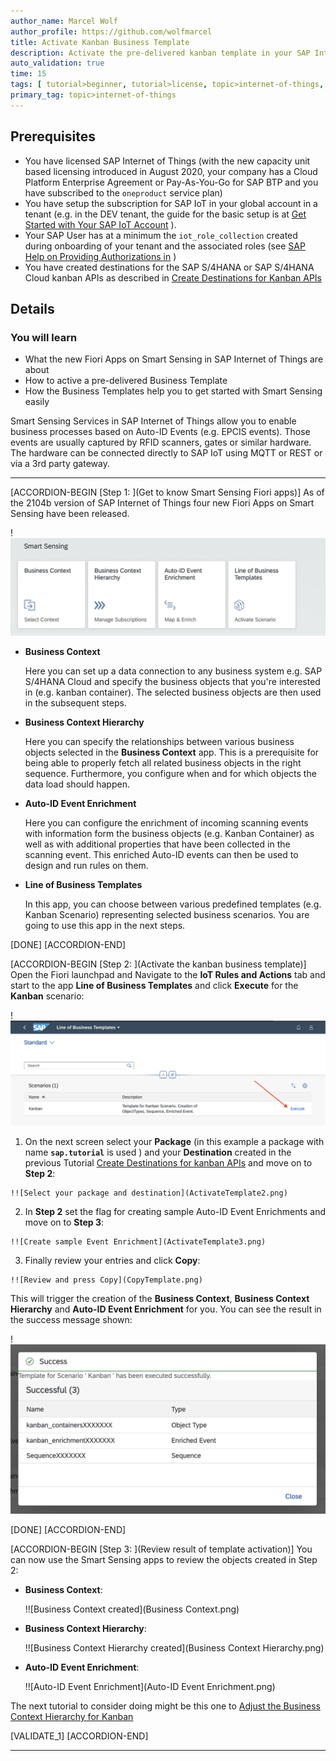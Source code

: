```yaml
---
author_name: Marcel Wolf
author_profile: https://github.com/wolfmarcel
title: Activate Kanban Business Template
description: Activate the pre-delivered kanban template in your SAP Internet of Things tenant, which will create the Business Context, Business Context Hierarchy and Auto-ID Event Enrichment objects for you automatically.
auto_validation: true
time: 15
tags: [ tutorial>beginner, tutorial>license, topic>internet-of-things, products>sap-internet-of-things, products>sap-business-technology-platform]
primary_tag: topic>internet-of-things
---
```


## Prerequisites
- You have licensed SAP Internet of Things (with the new capacity unit based licensing introduced in August 2020, your company has a Cloud Platform Enterprise Agreement or Pay-As-You-Go for SAP BTP and you have subscribed to the `oneproduct` service plan)
 - You have setup the subscription for SAP IoT in your global account in a tenant (e.g. in the DEV tenant, the guide for the basic setup is at [Get Started with Your SAP IoT Account](https://help.sap.com/viewer/195126f4601945cba0886cbbcbf3d364/latest/en-US/bfe6a46a13d14222949072bf330ff2f4.html) ).
 - Your SAP User has at a minimum the `iot_role_collection` created during onboarding of your tenant and the associated roles (see [SAP Help on Providing Authorizations in](https://help.sap.com/viewer/195126f4601945cba0886cbbcbf3d364/latest/en-US/2810dd61e0a8446d839c936f341ec46d.html ) )
 - You have created destinations for the SAP S/4HANA or SAP S/4HANA Cloud kanban APIs as described in [Create Destinations for Kanban APIs](iot-autoid-kanban-destination)

## Details
### You will learn
  - What the new Fiori Apps on Smart Sensing in SAP Internet of Things are about
  - How to active a pre-delivered Business Template
  - How the Business Templates help you to get started with Smart Sensing easily

Smart Sensing Services in SAP Internet of Things allow you to enable business processes based on Auto-ID Events (e.g. EPCIS events). Those events are usually captured by RFID scanners, gates or similar hardware. The hardware can be connected directly to SAP IoT using MQTT or REST or via a 3rd party gateway.

---

[ACCORDION-BEGIN [Step 1: ](Get to know Smart Sensing Fiori apps)]
As of the 2104b version of SAP Internet of Things four new Fiori Apps on Smart Sensing have been released.

!![Smart Sensing Apps in Fiori Launchpad](SmartSensing.png)

  - **Business Context**

      Here you can set up a data connection to any business system e.g. SAP S/4HANA Cloud and specify the business objects that you're interested in (e.g. kanban container). The selected business objects are then used in the subsequent steps.

  - **Business Context Hierarchy**

      Here you can specify the relationships between various business objects selected in the **Business Context** app. This is a prerequisite for being able to properly fetch all related business objects in the right sequence. Furthermore, you configure when and for which objects the data load should happen.

  - **Auto-ID Event Enrichment**

      Here you can configure the enrichment of incoming scanning events with information form the business objects (e.g. Kanban Container) as well as with additional properties that have been collected in the scanning event. This enriched Auto-ID events can then be used to design and run rules on them.

  - **Line of Business Templates**

      In this app, you can choose between various predefined templates (e.g. Kanban Scenario) representing selected business scenarios. You are going to use this app in the next steps.

[DONE]
[ACCORDION-END]

[ACCORDION-BEGIN [Step 2: ](Activate the kanban business template)]
Open the Fiori launchpad and Navigate to the **IoT Rules and Actions** tab and start to the app **Line of Business Templates** and click **Execute** for the **Kanban** scenario:

!![Start Line of Business Templates App](ActivateTemplate1.png)

  1.    On the next screen select your **Package** (in this example a package with name  **`sap.tutorial`** is used ) and your **Destination** created in the previous Tutorial [Create Destinations for kanban APIs](iot-autoid-kanban-destination) and move on to **Step 2**:

    !![Select your package and destination](ActivateTemplate2.png)

  2.    In **Step 2** set the flag for creating sample Auto-ID Event Enrichments and move on to **Step 3**:

    !![Create sample Event Enrichment](ActivateTemplate3.png)

  3.    Finally review your entries and click **Copy**:

    !![Review and press Copy](CopyTemplate.png)

This will trigger the creation of the **Business Context**, **Business Context Hierarchy** and **Auto-ID Event Enrichment** for you. You can see the result in the success message shown:

!![Review and press Copy](SuccessofTemplateCopy.png)

[DONE]
[ACCORDION-END]


[ACCORDION-BEGIN [Step 3: ](Review result of template activation)]
You can now use the Smart Sensing apps to review the objects created in Step 2:

  - **Business Context**:

    !![Business Context created](Business Context.png)

  - **Business Context Hierarchy**:

    !![Business Context Hierarchy created](Business Context Hierarchy.png)

  - **Auto-ID Event Enrichment**:

    !![Auto-ID Event Enrichment](Auto-ID Event Enrichment.png)

The next tutorial to consider doing might be this one to [Adjust the Business Context Hierarchy for Kanban](iot-autoid-kanban-dls)

[VALIDATE_1]
[ACCORDION-END]


---
